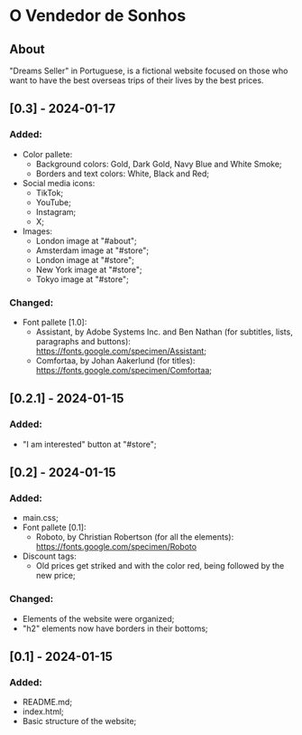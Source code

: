 # O Vendedor de Sonhos

## About

"Dreams Seller" in Portuguese, is a fictional website focused on those who want to have the best overseas trips of their lives by the best prices.

## [0.3] - 2024-01-17

### Added:

- Color pallete: 
  - Background colors: Gold, Dark Gold, Navy Blue and White Smoke;
  - Borders and text colors: White, Black and Red;
- Social media icons:
  - TikTok;
  - YouTube;
  - Instagram;
  - X;
- Images:
  - London image at "#about";
  - Amsterdam image at "#store";
  - London image at "#store";
  - New York image at "#store";
  - Tokyo image at "#store";

### Changed:

- Font pallete [1.0]:
  - Assistant, by Adobe Systems Inc. and Ben Nathan (for subtitles, lists, paragraphs and buttons): https://fonts.google.com/specimen/Assistant;
  - Comfortaa, by Johan Aakerlund (for titles): https://fonts.google.com/specimen/Comfortaa;

## [0.2.1] - 2024-01-15

### Added:
- "I am interested" button at "#store";

## [0.2] - 2024-01-15

### Added:

- main.css;
- Font pallete [0.1]: 
  - Roboto, by Christian Robertson (for all the elements): https://fonts.google.com/specimen/Roboto
- Discount tags: 
  - Old prices get striked and with the color red, being followed by the new price; 

### Changed:

- Elements of the website were organized;
- "h2" elements now have borders in their bottoms;

## [0.1] - 2024-01-15

### Added:

- README.md;
- index.html;
- Basic structure of the website;